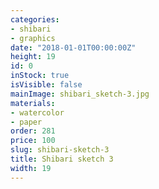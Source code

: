 ```yaml
---
categories:
- shibari
- graphics
date: "2018-01-01T00:00:00Z"
height: 19
id: 0
inStock: true
isVisible: false
mainImage: shibari_sketch-3.jpg
materials:
- watercolor
- paper
order: 281
price: 100
slug: shibari-sketch-3
title: Shibari sketch 3
width: 19
---
```


